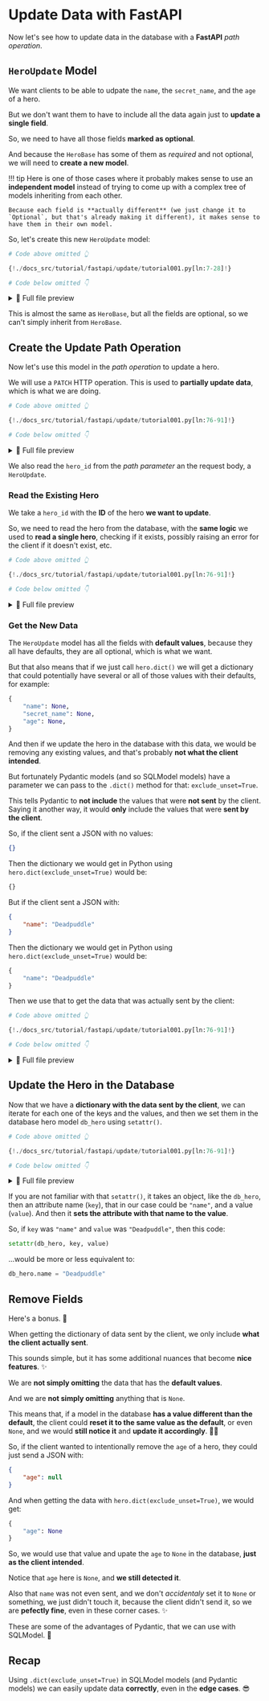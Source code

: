# Update Data with FastAPI

Now let's see how to update data in the database with a **FastAPI** *path operation*.

## `HeroUpdate` Model

We want clients to be able to udpate the `name`, the `secret_name`, and the `age` of a hero.

But we don't want them to have to include all the data again just to **update a single field**.

So, we need to have all those fields **marked as optional**.

And because the `HeroBase` has some of them as *required* and not optional, we will need to **create a new model**.

!!! tip
    Here is one of those cases where it probably makes sense to use an **independent model** instead of trying to come up with a complex tree of models inheriting from each other.

    Because each field is **actually different** (we just change it to `Optional`, but that's already making it different), it makes sense to have them in their own model.

So, let's create this new `HeroUpdate` model:

```Python hl_lines="21-24"
# Code above omitted 👆

{!./docs_src/tutorial/fastapi/update/tutorial001.py[ln:7-28]!}

# Code below omitted 👇
```

<details>
<summary>👀 Full file preview</summary>

```Python
{!./docs_src/tutorial/fastapi/update/tutorial001.py!}
```

</details>

This is almost the same as `HeroBase`, but all the fields are optional, so we can't simply inherit from `HeroBase`.

## Create the Update Path Operation

Now let's use this model in the *path operation* to update a hero.

We will use a `PATCH` HTTP operation. This is used to **partially update data**, which is what we are doing.

```Python hl_lines="3-4"
# Code above omitted 👆

{!./docs_src/tutorial/fastapi/update/tutorial001.py[ln:76-91]!}

# Code below omitted 👇
```

<details>
<summary>👀 Full file preview</summary>

```Python
{!./docs_src/tutorial/fastapi/update/tutorial001.py!}
```

</details>

We also read the `hero_id` from the *path parameter* an the request body, a `HeroUpdate`.

### Read the Existing Hero

We take a `hero_id` with the **ID** of the hero **we want to update**.

So, we need to read the hero from the database, with the **same logic** we used to **read a single hero**, checking if it exists, possibly raising an error for the client if it doesn't exist, etc.

```Python hl_lines="6-8"
# Code above omitted 👆

{!./docs_src/tutorial/fastapi/update/tutorial001.py[ln:76-91]!}

# Code below omitted 👇
```

<details>
<summary>👀 Full file preview</summary>

```Python
{!./docs_src/tutorial/fastapi/update/tutorial001.py!}
```

</details>

### Get the New Data

The `HeroUpdate` model has all the fields with **default values**, because they all have defaults, they are all optional, which is what we want.

But that also means that if we just call `hero.dict()` we will get a dictionary that could potentially have several or all of those values with their defaults, for example:

```Python
{
    "name": None,
    "secret_name": None,
    "age": None,
}
```

And then if we update the hero in the database with this data, we would be removing any existing values, and that's probably **not what the client intended**.

But fortunately Pydantic models (and so SQLModel models) have a parameter we can pass to the `.dict()` method for that: `exclude_unset=True`.

This tells Pydantic to **not include** the values that were **not sent** by the client. Saying it another way, it would **only** include the values that were **sent by the client**.

So, if the client sent a JSON with no values:

```JSON
{}
```

Then the dictionary we would get in Python using `hero.dict(exclude_unset=True)` would be:

```Python
{}
```

But if the client sent a JSON with:

```JSON
{
    "name": "Deadpuddle"
}
```

Then the dictionary we would get in Python using `hero.dict(exclude_unset=True)` would be:

```Python
{
    "name": "Deadpuddle"
}
```

Then we use that to get the data that was actually sent by the client:

```Python hl_lines="9"
# Code above omitted 👆

{!./docs_src/tutorial/fastapi/update/tutorial001.py[ln:76-91]!}

# Code below omitted 👇
```

<details>
<summary>👀 Full file preview</summary>

```Python
{!./docs_src/tutorial/fastapi/update/tutorial001.py!}
```

</details>

## Update the Hero in the Database

Now that we have a **dictionary with the data sent by the client**, we can iterate for each one of the keys and the values, and then we set them in the database hero model `db_hero` using `setattr()`.

```Python hl_lines="10-11"
# Code above omitted 👆

{!./docs_src/tutorial/fastapi/update/tutorial001.py[ln:76-91]!}

# Code below omitted 👇
```

<details>
<summary>👀 Full file preview</summary>

```Python
{!./docs_src/tutorial/fastapi/update/tutorial001.py!}
```

</details>

If you are not familiar with that `setattr()`, it takes an object, like the `db_hero`, then an attribute name (`key`), that in our case could be `"name"`, and a value (`value`). And then it **sets the attribute with that name to the value**.

So, if `key` was `"name"` and `value` was `"Deadpuddle"`, then this code:

```Python
setattr(db_hero, key, value)
```

...would be more or less equivalent to:

```Python
db_hero.name = "Deadpuddle"
```

## Remove Fields

Here's a bonus. 🎁

When getting the dictionary of data sent by the client, we only include **what the client actually sent**.

This sounds simple, but it has some additional nuances that become **nice features**. ✨

We are **not simply omitting** the data that has the **default values**.

And we are **not simply omitting** anything that is `None`.

This means that, if a model in the database **has a value different than the default**, the client could **reset it to the same value as the default**, or even `None`, and we would **still notice it** and **update it accordingly**. 🤯🚀

So, if the client wanted to intentionally remove the `age` of a hero, they could just send a JSON with:

```JSON
{
    "age": null
}
```

And when getting the data with `hero.dict(exclude_unset=True)`, we would get:

```Python
{
    "age": None
}
```

So, we would use that value and upate the `age` to `None` in the database, **just as the client intended**.

Notice that `age` here is `None`, and **we still detected it**.

Also that `name` was not even sent, and we don't *accidentaly* set it to `None` or something, we just didn't touch it, because the client didn't send it, so we are **pefectly fine**, even in these corner cases. ✨

These are some of the advantages of Pydantic, that we can use with SQLModel. 🎉

## Recap

Using `.dict(exclude_unset=True)` in SQLModel models (and Pydantic models) we can easily update data **correctly**, even in the **edge cases**. 😎
